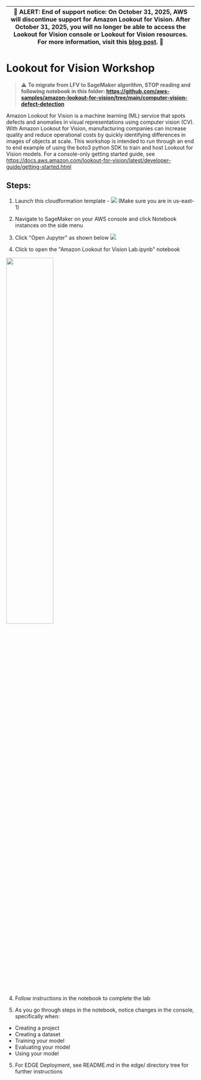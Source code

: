 | :rotating_light: **ALERT**: End of support notice: On October 31, 2025, AWS will discontinue support for Amazon Lookout for Vision. After October 31, 2025, you will no longer be able to access the Lookout for Vision console or Lookout for Vision resources. For more information, visit this [blog post](https://aws.amazon.com/blogs/machine-learning/exploring-alternatives-and-seamlessly-migrating-data-from-amazon-lookout-for-vision). :rotating_light:|
| --- |

# Lookout for Vision Workshop

> :warning: **To migrate from LFV to SageMaker algorithm, STOP reading and following notebook in this folder: https://github.com/aws-samples/amazon-lookout-for-vision/tree/main/computer-vision-defect-detection**


Amazon Lookout for Vision is a machine learning (ML) service that spots defects and anomalies in visual representations using computer vision (CV). With Amazon Lookout for Vision, manufacturing companies can increase quality and reduce operational costs by quickly identifying differences in images of objects at scale. This workshop is intended to run through an end to end example of using the boto3 python SDK to train and host Lookout for Vision models. For a console-only getting started guide, see https://docs.aws.amazon.com/lookout-for-vision/latest/developer-guide/getting-started.html

## Steps:

1. Launch this cloudformation template - [<img src="https://s3.amazonaws.com/cloudformation-examples/cloudformation-launch-stack.png">](https://console.aws.amazon.com/cloudformation/home?region=us-east-1#/stacks/new?stackName=l4vworkshopstack&templateURL=https://shreyasvathul.s3.us-east-2.amazonaws.com/SampleLFVTemplate2.yaml)
(Make sure you are in us-east-1)

2. Navigate to SageMaker on your AWS console and click Notebook instances on the side menu

3. Click "Open Jupyter" as shown below 
![](openjupyter.png)

4. Click to open the "Amazon Lookout for Vision Lab.ipynb" notebook 
<img src="insidejupyter.png" width="50%">

4. Follow instructions in the notebook to complete the lab

5. As you go through steps in the notebook, notice changes in the console, specifically when: 

- Creating a project
- Creating a dataset
- Training your model
- Evaluating your model
- Using your model

5. For EDGE Deployment, see README.md in the edge/ directory tree for further instructions

